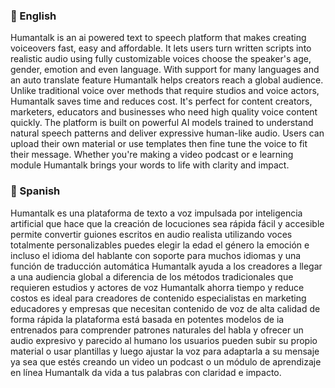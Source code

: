 ### 📖 English

Humantalk is an ai powered text to speech platform that makes creating voiceovers fast, easy
and affordable. It lets users turn written scripts into realistic audio using fully customizable
voices choose the speaker's age, gender, emotion and even language. With support for many
languages and an auto translate feature Humantalk helps creators reach a global audience.
Unlike traditional voice over methods that require studios and voice actors, Humantalk saves
time and reduces cost. It's perfect for content creators, marketers, educators and businesses
who need high quality voice content quickly. The platform is built on powerful AI models trained
to understand natural speech patterns and deliver expressive human-like audio. Users can
upload their own material or use templates then fine tune the voice to fit their message. Whether
you're making a video podcast or e learning module Humantalk brings your words to life with
clarity and impact.

### 📖 Spanish

Humantalk es una plataforma de texto a voz impulsada por inteligencia artificial que hace que la
creación de locuciones sea rápida fácil y accesible permite convertir guiones escritos en audio
realista utilizando voces totalmente personalizables puedes elegir la edad el género la emoción
e incluso el idioma del hablante con soporte para muchos idiomas y una función de traducción
automática Humantalk ayuda a los creadores a llegar a una audiencia global a diferencia de los
métodos tradicionales que requieren estudios y actores de voz Humantalk ahorra tiempo y
reduce costos es ideal para creadores de contenido especialistas en marketing educadores y
empresas que necesitan contenido de voz de alta calidad de forma rápida la plataforma está
basada en potentes modelos de ia entrenados para comprender patrones naturales del habla y
ofrecer un audio expresivo y parecido al humano los usuarios pueden subir su propio material o
usar plantillas y luego ajustar la voz para adaptarla a su mensaje ya sea que estés creando un
video un podcast o un módulo de aprendizaje en línea Humantalk da vida a tus palabras con
claridad e impacto.